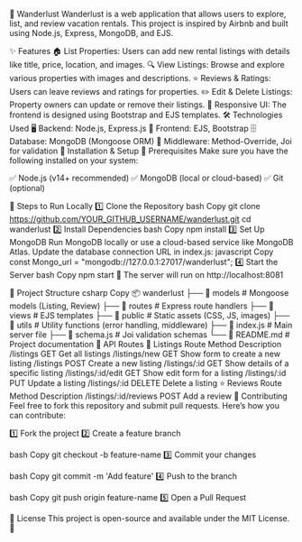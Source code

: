 🏡 Wanderlust 
Wanderlust is a web application that allows users to explore, list, and review vacation rentals. This project is inspired by Airbnb and built using Node.js, Express, MongoDB, and EJS.

✨ Features
🏠 List Properties: Users can add new rental listings with details like title, price, location, and images.
🔍 View Listings: Browse and explore various properties with images and descriptions.
⭐ Reviews & Ratings: Users can leave reviews and ratings for properties.
✏️ Edit & Delete Listings: Property owners can update or remove their listings.
📱 Responsive UI: The frontend is designed using Bootstrap and EJS templates.
🛠 Technologies Used
🖥 Backend: Node.js, Express.js
🎨 Frontend: EJS, Bootstrap
🗄 Database: MongoDB (Mongoose ORM)
🔄 Middleware: Method-Override, Joi for validation
🚀 Installation & Setup
📌 Prerequisites
Make sure you have the following installed on your system:

✅ Node.js (v14+ recommended)
✅ MongoDB (local or cloud-based)
✅ Git (optional)

🔧 Steps to Run Locally
1️⃣ Clone the Repository
bash
Copy
git clone https://github.com/YOUR_GITHUB_USERNAME/wanderlust.git
cd wanderlust
2️⃣ Install Dependencies
bash
Copy
npm install
3️⃣ Set Up MongoDB
Run MongoDB locally or use a cloud-based service like MongoDB Atlas.
Update the database connection URL in index.js:
javascript
Copy
const Mongo_url = "mongodb://127.0.0.1:27017/wanderlust";
4️⃣ Start the Server
bash
Copy
npm start
🚀 The server will run on http://localhost:8081

📂 Project Structure
csharp
Copy
📦 wanderlust
├── 📁 models         # Mongoose models (Listing, Review)
├── 📁 routes         # Express route handlers
├── 📁 views          # EJS templates
├── 📁 public         # Static assets (CSS, JS, images)
├── 📁 utils          # Utility functions (error handling, middleware)
├── 📄 index.js       # Main server file
├── 📄 schema.js      # Joi validation schemas
└── 📄 README.md      # Project documentation
📌 API Routes
🏡 Listings
Route	Method	Description
/listings	GET	Get all listings
/listings/new	GET	Show form to create a new listing
/listings	POST	Create a new listing
/listings/:id	GET	Show details of a specific listing
/listings/:id/edit	GET	Show edit form for a listing
/listings/:id	PUT	Update a listing
/listings/:id	DELETE	Delete a listing
⭐ Reviews
Route	Method	Description
/listings/:id/reviews	POST	Add a review
🤝 Contributing
Feel free to fork this repository and submit pull requests. Here’s how you can contribute:

1️⃣ Fork the project
2️⃣ Create a feature branch

bash
Copy
git checkout -b feature-name
3️⃣ Commit your changes

bash
Copy
git commit -m 'Add feature'
4️⃣ Push to the branch

bash
Copy
git push origin feature-name
5️⃣ Open a Pull Request

📜 License
This project is open-source and available under the MIT License. 📝

